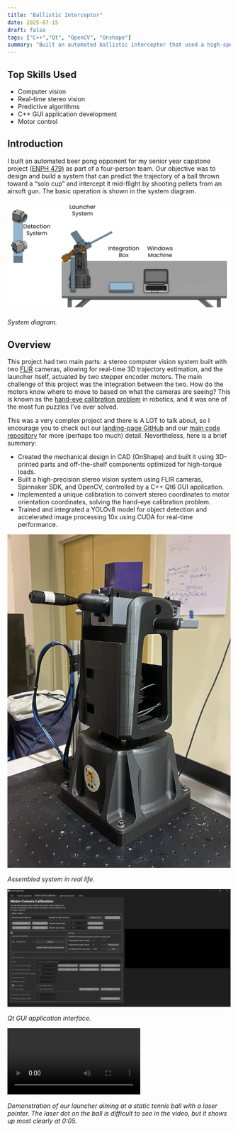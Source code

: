 ```yaml
---
title: "Ballistic Interceptor"
date: 2025-07-15
draft: false
tags: ["C++","Qt", "OpenCV", "Onshape"]
summary: "Built an automated ballistic interceptor that used a high-speed stereo vision system and OpenCV to predict 3D ball trajectories for interception with a projectile from a stepper‑driven BB launcher."
---
```


## Top Skills Used

-  Computer vision
-  Real-time stereo vision
-  Predictive algorithms
-  C++ GUI application development
-  Motor control

## Introduction

I built an automated beer pong opponent for my senior year capstone project [(ENPH 479)](https://projectlab.engphys.ubc.ca/enph-459-479/) as part of a four-person team. Our objective was to design and build a system that can predict the trajectory of a ball thrown toward a “solo cup” and intercept it mid-flight by shooting pellets from an airsoft gun. The basic operation is shown in the system diagram.

![Beer Pong Opponent Diagram](hlo.gif)  

*System diagram.*

## Overview

This project had two main parts: a stereo computer vision system built with two [FLIR](https://www.flir.ca/) cameras, allowing for real-time 3D trajectory estimation, and the launcher itself, actuated by two stepper encoder motors. The main challenge of this project was the integration between the two. How do the motors know where to move to based on what the cameras are seeing? This is known as the [hand-eye calibration problem](https://en.wikipedia.org/wiki/Hand%E2%80%93eye_calibration_problem) in robotics, and it was one of the most fun puzzles I’ve ever solved.

This was a very complex project and there is A LOT to talk about, so I encourage you to check out our [landing-page GitHub](https://github.com/Beer-Pong-Sentinel/BeerPongSentinelMainframe) and our [main code repository](https://github.com/Beer-Pong-Sentinel/BeerPongSentinel) for more (perhaps too much) detail. Nevertheless, here is a brief summary:

- Created the mechanical design in CAD (OnShape) and built it using 3D-printed parts and off-the-shelf components optimized for high-torque loads.  
- Built a high-precision stereo vision system using FLIR cameras, Spinnaker SDK, and OpenCV, controlled by a C++ Qt6 GUI application.  
- Implemented a unique calibration to convert stereo coordinates to motor orientation coordinates, solving the hand-eye calibration problem.  
- Trained and integrated a YOLOv8 model for object detection and accelerated image processing 10x using CUDA for real-time performance.  



![Beer Pong Opponent Gun](irl.png)  

*Assembled system in real life.*

![Beer Pong Opponent Stereo Setup](gui.png) 
 
*Qt GUI application interface.*

<video controls>
  <source src="Aiming.mp4" type="video/mp4">
  Your browser does not support the video tag. Please update your browser or [download the video](Aiming.mp4).
</video>  

*Demonstration of our launcher aiming at a static tennis ball with a laser pointer. The laser dot on the ball is difficult to see in the video, but it shows up most clearly at 0:05.*
